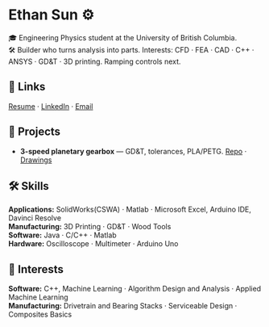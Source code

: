 # Ethan Sun ⚙️
🎓 Engineering Physics student at the University of British Columbia.<br>
🛠️ Builder who turns analysis into parts. Interests: CFD · FEA · CAD · C++ · ANSYS · GD&T · 3D printing. Ramping controls next.

## 🔗 Links
[Resume](pdf/resume.pdf) · 
[LinkedIn](https://linkedin.com/in/ethsun-ubc882) · 
[Email](mailto:EthanSun882@gmail.com)

## 📌 Projects
- **3-speed planetary gearbox** — GD&T, tolerances, PLA/PETG. [Repo](https://github.com/<user>/gearbox-3speed) · [Drawings](https://github.com/<user>/gearbox-3speed/blob/main/docs/drawings.pdf)

## 🛠️ Skills
**Applications:** SolidWorks(CSWA) · Matlab · Microsoft Excel, Arduino IDE, Davinci Resolve<br>
**Manufacturing:** 3D Printing · GD&T · Wood Tools<br>
**Software:** Java · C/C++ · Matlab<br>
**Hardware:** Oscilloscope · Multimeter · Arduino Uno<br>

## 🎯 Interests
**Software:** C++, Machine Learning · Algorithm Design and Analysis · Applied Machine Learning<br>
**Manufacturing:** Drivetrain and Bearing Stacks · Serviceable Design · Composites Basics



